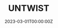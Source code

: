 ---
date: "2023-03-01T00:00:00Z"
external_link: https://www.upo.es/investiga/UNTWIST/
image:
  focal_point: Smart
summary: Men and women have diverse gender-related needs across social classes, ethnicities, and ages, often neglected by mainstream parties and addressed by radical/populist groups conflicting with EU values. The EU-funded UNTWIST project investigates gender-related concerns in six European political systems, and provides evidence-based policy recommendations to untwist gender-based needs. 
tags:
- Gender
- Voting Behaviour
- Party Politics
- Political Communication
- Far-right Politics
- UNTWIST
title: UNTWIST
---